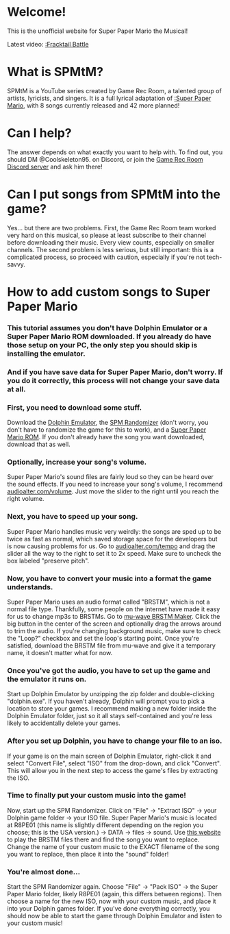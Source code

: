 <script src="https://cdn.jsdelivr.net/gh/ncase/nutshell/nutshell.js"></script>
<script>
Nutshell.setOptions({
    startOnLoad: true,
    lang: 'en',
    dontEmbedHeadings: true,
});
</script>

# Welcome!
This is the unofficial website for Super Paper Mario the Musical!

Latest video:
[:Fracktail Battle](https://www.youtube.com/watch?v=BaaAlXHtDZg)

# What is SPMtM?
SPMtM is a YouTube series created by Game Rec Room, a talented group of artists, lyricists, and singers. It is a full lyrical adaptation of [:Super Paper Mario](https://en.m.wikipedia.org/wiki/Super_Paper_Mario), with 8 songs currently released and 42 more planned!

# Can I help?
The answer depends on what exactly you want to help with. To find out, you should DM @Coolskeleton95. on Discord, or join the [Game Rec Room Discord server](https://discord.com/invite/G3sxEaBPJR) and ask him there!

# Can I put songs from SPMtM into the game?
Yes... but there are two problems.
First, the Game Rec Room team worked very hard on this musical, so please at least subscribe to their channel before downloading their music. Every view counts, especially on smaller channels.
The second problem is less serious, but still important: this is a complicated process, so proceed with caution, especially if you're not tech-savvy. 

# How to add custom songs to Super Paper Mario

### This tutorial assumes you don't have Dolphin Emulator or a Super Paper Mario ROM downloaded. If you already do have those setup on your PC, the only step you should skip is installing the emulator. 

### And if you have save data for Super Paper Mario, don't worry. If you do it correctly, this process will not change your save data at all. 

### First, you need to download some stuff. 
Download the [Dolphin Emulator](https://dolphin-emu.org/download/), the [SPM Randomizer](https://github.com/skawo/Super-Paper-Mario-Level-Editor-Randomizer/release) (don't worry, you don't have to randomize the game for this to work), and a [Super Paper Mario ROM](https://myrient.erista.me/files/Redump/Nintendo%20-%20Wii%20-%20NKit%20RVZ%20[zstd-19-128k]/Super%20Paper%20Mario%20%28USA%29%20%28Rev%202%29.zip). If you don't already have the song you want downloaded, download that as well. 

### Optionally, increase your song's volume.
Super Paper Mario's sound files are fairly loud so they can be heard over the sound effects. If you need to increase your song's volume, I recommend [audioalter.com/volume](https://audioalter.com/volume). Just move the slider to the right until you reach the right volume.

### Next, you have to speed up your song.
Super Paper Mario handles music very weirdly: the songs are sped up to be twice as fast as normal, which saved storage space for the developers but is now causing problems for us. Go to [audioalter.com/tempo](https://audioalter.com/tempo) and drag the slider all the way to the right to set it to 2x speed. Make sure to uncheck the box labeled "preserve pitch". 

### Now, you have to convert your music into a format the game understands. 
Super Paper Mario uses an audio format called "BRSTM", which is not a normal file type. Thankfully, some people on the internet have made it easy for us to change mp3s to BRSTMs.
Go to [mu-wave BRSTM Maker](https://kazuki-4ys.github.io/web_apps/mu-wave/). Click the big button in the center of the screen and optionally drag the arrows around to trim the audio. If you're changing background music, make sure to check the "Loop?" checkbox and set the loop's starting point. Once you're satisfied, download the BRSTM file from mu-wave and give it a temporary name, it doesn't matter what for now.

### Once you've got the audio, you have to set up the game and the emulator it runs on.
Start up Dolphin Emulator by unzipping the zip folder and double-clicking "dolphin.exe". If you haven't already, Dolphin will prompt you to pick a location to store your games. I recommend making a new folder inside the Dolphin Emulator folder, just so it all stays self-contained and you're less likely to accidentally delete your games. 

### After you set up Dolphin, you have to change your file to an iso.
If your game is on the main screen of Dolphin Emulator, right-click it and select "Convert File", select "ISO" from the drop-down, and click "Convert". This will allow you in the next step to access the game's files by extracting the ISO.

### Time to finally put your custom music into the game!
Now, start up the SPM Randomizer. Click on "File" → "Extract ISO" → your Dolphin game folder → your ISO file. Super Paper Mario's music is located at R8PE01 (this name is slightly different depending on the region you choose; this is the USA version.) → DATA → files → sound. Use [this website](https://kenrick95.github.io/nikku/) to play the BRSTM files there and find the song you want to replace. Change the name of your custom music to the EXACT filename of the song you want to replace, then place it into the "sound" folder! 

### You're almost done...
Start the SPM Randomizer again. Choose "File" → "Pack ISO" → the Super Paper Mario folder, likely R8PE01 (again, this differs between regions). Then choose a name for the new ISO, now with your custom music, and place it into your Dolphin games folder. If you've done everything correctly, you should now be able to start the game through Dolphin Emulator and listen to your custom music!
